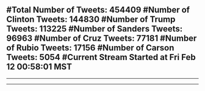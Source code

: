 #Total Number of Tweets: 454409 
#Number of Clinton Tweets: 144830
#Number of Trump Tweets: 113225
#Number of Sanders Tweets: 96963
#Number of Cruz Tweets: 77181
#Number of Rubio Tweets: 17156
#Number of Carson Tweets: 5054
#Current Stream Started at Fri Feb 12 00:58:01 MST
---
---
---
